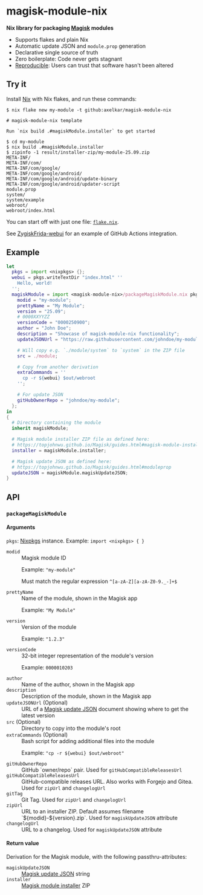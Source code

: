 # magisk-module-nix

**Nix library for packaging [Magisk](https://github.com/topjohnwu/Magisk) modules**

- Supports flakes and plain Nix
- Automatic update JSON and `module.prop` generation
- Declarative single source of truth
- Zero boilerplate: Code never gets stagnant
- [Reproducible](https://reproducible-builds.org/): Users can trust that software hasn't been altered

## Try it

Install [Nix](https://nixos.org/) with Nix flakes, and run these commands:

```console
$ nix flake new my-module -t github:axelkar/magisk-module-nix

# magisk-module-nix template

Run `nix build .#magiskModule.installer` to get started

$ cd my-module
$ nix build .#magiskModule.installer
$ zipinfo -1 result/installer-zip/my-module-25.09.zip
META-INF/
META-INF/com/
META-INF/com/google/
META-INF/com/google/android/
META-INF/com/google/android/update-binary
META-INF/com/google/android/updater-script
module.prop
system/
system/example
webroot/
webroot/index.html
```

You can start off with just one file: [`flake.nix`](template/flake.nix).

See [ZygiskFrida-webui](https://github.com/axelkar/ZygiskFrida-webui) for an example of GitHub Actions integration.

## Example

```nix
let
  pkgs = import <nixpkgs> {};
  webui = pkgs.writeTextDir "index.html" ''
    Hello, world!
  '';
  magiskModule = import <magisk-module-nix>/packageMagiskModule.nix pkgs {
    modid = "my-module";
    prettyName = "My Module";
    version = "25.09";
    # 0000XXYYZZ
    versionCode = "0000250900";
    author = "John Doe";
    description = "Showcase of magisk-module-nix functionality";
    updateJSONUrl = "https://raw.githubusercontent.com/johndoe/my-module/main/magisk-update.json";

    # Will copy e.g. `./module/system` to `system` in the ZIP file
    src = ./module;

    # Copy from another derivation
    extraCommands = ''
      cp -r ${webui} $out/webroot
    '';

    # For update JSON
    gitHubOwnerRepo = "johndoe/my-module";
  };
in
{
  # Directory containing the module
  inherit magiskModule;

  # Magisk module installer ZIP file as defined here:
  # https://topjohnwu.github.io/Magisk/guides.html#magisk-module-installer
  installer = magiskModule.installer;

  # Magisk update JSON as defined here:
  # https://topjohnwu.github.io/Magisk/guides.html#moduleprop
  updateJSON = magiskModule.magiskUpdateJSON;
}
```

## API

### `packageMagiskModule`

#### Arguments

`pkgs`: [Nixpkgs](https://github.com/NixOS/nixpkgs) instance. Example: `import <nixpkgs> { }`

<dl>
  <dt><code>modid</code></dt>
  <dd>Magisk module ID

  Example: `"my-module"`

  Must match the regular expression `^[a-zA-Z][a-zA-Z0-9._-]+$`</dd>
  <dt><code>prettyName</code></dt>
  <dd>Name of the module, shown in the Magisk app

  Example: `"My Module"`</dd>
  <dt><code>version</code></dt>
  <dd>Version of the module

  Example: `"1.2.3"`</dd>
  <dt><code>versionCode</code></dt>
  <dd>32-bit integer representation of the module's version

  Example: `0000010203`</dd>
  <dt><code>author</code></dt>
  <dd>Name of the author, shown in the Magisk app</dd>
  <dt><code>description</code></dt>
  <dd>Description of the module, shown in the Magisk app</dd>
  <dt><code>updateJSONUrl</code> (Optional)</dt>
  <dd>URL of a <a href="https://topjohnwu.github.io/Magisk/guides.html#moduleprop">Magisk update JSON</a> document showing where to get the latest version</dd>
  <dt><code>src</code> (Optional)</dt>
  <dd>Directory to copy into the module's root</dd>
  <dt><code>extraCommands</code> (Optional)</dt>
  <dd>Bash script for adding additional files into the module

  Example: <code>"cp -r ${webui} $out/webroot"</code></dd>
  <dt><code>gitHubOwnerRepo</code></dt>
  <dd>GitHub `owner/repo` pair. Used for <code>gitHubCompatibleReleasesUrl</code></dd>
  <dt><code>gitHubCompatibleReleasesUrl</code></dt>
  <dd>GitHub-compatible releases URL. Also works with Forgejo and Gitea. Used for <code>zipUrl</code> and <code>changelogUrl</code></dd>
  <dt><code>gitTag</code></dt>
  <dd>Git Tag. Used for <code>zipUrl</code> and <code>changelogUrl</code></dd>
  <dt><code>zipUrl</code></dt>
  <dd>URL to an installer ZIP. Default assumes filename `${modid}-${version}.zip`. Used for <code>magiskUpdateJSON</code> attribute</dd>
  <dt><code>changelogUrl</code></dt>
  <dd>URL to a changelog. Used for <code>magiskUpdateJSON</code> attribute</dd>
</dl>

#### Return value

Derivation for the Magisk module, with the following passthru-attributes:

<dl>
  <dt><code>magiskUpdateJSON</code></dt>
  <dd><a href="https://topjohnwu.github.io/Magisk/guides.html#moduleprop">Magisk update JSON</a> string</dd>
  <dt><code>installer</code></dt>
  <dd><a href="https://topjohnwu.github.io/Magisk/guides.html#magisk-module-installer">Magisk module installer</a> ZIP</dd>
</dl>
